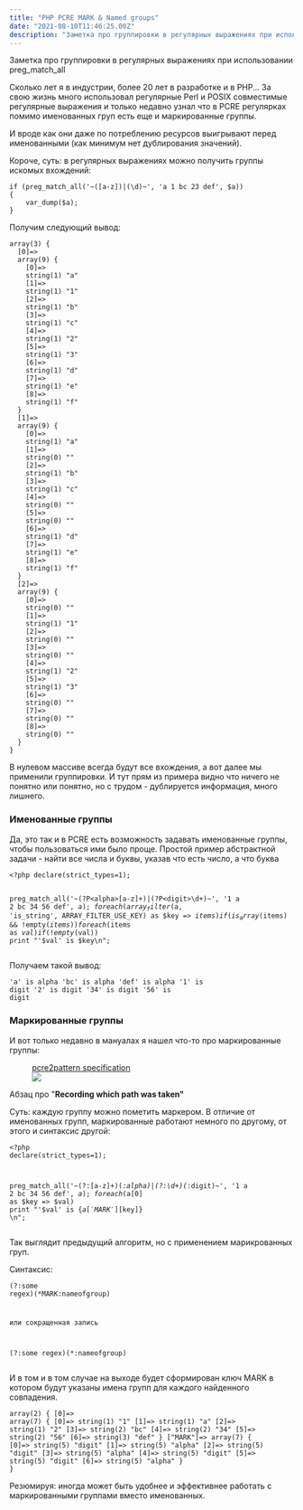 ```yaml
---
title: "PHP PCRE MARK & Named groups"
date: "2021-08-10T11:46:25.00Z"
description: "Заметка про группировки в регулярных выражениях при использовании preg_match_all  Сколько лет я в индустрии, более 20 лет в разр"
---
```


<p>Заметка про группировки в регулярных выражениях при использовании preg_match_all</p><p>Сколько лет я в индустрии, более 20 лет в разработке и в PHP... За свою жизнь много использовал регулярные Perl и POSIX совместимые регулярные выражения и только недавно узнал что в PCRE регулярках помимо именованных груп есть еще и маркированные группы.</p><p>И вроде как они даже по потреблению ресурсов выигрывают перед именованными (как минимум нет дублирования значений).</p><p>Короче, суть: в регулярных выражениях можно получить группы искомых вхождений:</p><pre><code class="language-php">if (preg_match_all('~([a-z])|(\d)~', 'a 1 bc 23 def', $a))
{
    var_dump($a);
}
</code></pre><p>Получим следующий вывод:</p><pre><code class="language-php">array(3) {
  [0]=&gt;
  array(9) {
    [0]=&gt;
    string(1) "a"
    [1]=&gt;
    string(1) "1"
    [2]=&gt;
    string(1) "b"
    [3]=&gt;
    string(1) "c"
    [4]=&gt;
    string(1) "2"
    [5]=&gt;
    string(1) "3"
    [6]=&gt;
    string(1) "d"
    [7]=&gt;
    string(1) "e"
    [8]=&gt;
    string(1) "f"
  }
  [1]=&gt;
  array(9) {
    [0]=&gt;
    string(1) "a"
    [1]=&gt;
    string(0) ""
    [2]=&gt;
    string(1) "b"
    [3]=&gt;
    string(1) "c"
    [4]=&gt;
    string(0) ""
    [5]=&gt;
    string(0) ""
    [6]=&gt;
    string(1) "d"
    [7]=&gt;
    string(1) "e"
    [8]=&gt;
    string(1) "f"
  }
  [2]=&gt;
  array(9) {
    [0]=&gt;
    string(0) ""
    [1]=&gt;
    string(1) "1"
    [2]=&gt;
    string(0) ""
    [3]=&gt;
    string(0) ""
    [4]=&gt;
    string(1) "2"
    [5]=&gt;
    string(1) "3"
    [6]=&gt;
    string(0) ""
    [7]=&gt;
    string(0) ""
    [8]=&gt;
    string(0) ""
  }
}</code></pre><p>В нулевом массиве всегда будут все вхождения, а вот далее мы применили группировки. И тут прям из примера видно что ничего не понятно или понятно, но с трудом - дублируется информация, много лишнего.</p><h3 id="-">Именованные группы</h3><p>Да, это так и в PCRE есть возможность задавать именованные группы, чтобы пользоваться ими было проще. Простой пример абстрактной задачи - найти все числа и буквы, указав что есть число, а что буква</p><pre><code class="language-php">&lt;?php declare(strict_types=1);


preg_match_all('~(?P&lt;alpha&gt;[a-z]+)|(?P&lt;digit&gt;\d+)~', '1 a 2 bc 34 56 def', $a);
foreach (array_filter($a, 'is_string', ARRAY_FILTER_USE_KEY) as $key =&gt; $items)
    if (is_array($items) &amp;&amp; !empty($items))
        foreach($items as $val)
            if (!empty($val))
                print "'$val' is $key\n";
</code></pre><p>Получаем такой вывод:</p><pre><code>'a' is alpha
'bc' is alpha
'def' is alpha
'1' is digit
'2' is digit
'34' is digit
'56' is digit</code></pre><h3 id="--1">Маркированные группы</h3><p>И вот только недавно в мануалах я нашел что-то про маркированные группы:</p><figure class="kg-card kg-bookmark-card"><a class="kg-bookmark-container" href="http://pcre.org/current/doc/html/pcre2pattern.html"><div class="kg-bookmark-content"><div class="kg-bookmark-title">pcre2pattern specification</div><div class="kg-bookmark-description"></div><div class="kg-bookmark-metadata"><img class="kg-bookmark-icon" src="http://pcre.org/favicon.ico"></div></div></a></figure><p>Абзац про "<strong>Recording which path was taken"</strong></p><p>Суть: каждую группу можно пометить маркером. В отличие от именованных групп, маркированные работают немного по другому, от этого и синтаксис другой:</p><pre><code class="language-php">&lt;?php declare(strict_types=1);


preg_match_all('~(?:[a-z]+)(*:alpha)|(?:\d+)(*:digit)~', '1 a 2 bc 34 56 def', $a);
foreach($a[0] as $key =&gt; $val)
    print "'$val' is {$a['MARK'][$key]} \n";
</code></pre><p>Так выглядит предыдущий алгоритм, но с применением марикрованных груп.</p><p>Синтаксис:</p><pre><code>(?:some regex)(*MARK:nameofgroup)

 или сокращенная запись
 
(?:some regex)(*:nameofgroup)</code></pre><p>И в том и в том случае на выходе будет сформирован ключ MARK в котором будут указаны имена групп для каждого найденного совпадения.</p><pre><code class="language-php">array(2) {
  [0]=&gt;
  array(7) {
    [0]=&gt;
    string(1) "1"
    [1]=&gt;
    string(1) "a"
    [2]=&gt;
    string(1) "2"
    [3]=&gt;
    string(2) "bc"
    [4]=&gt;
    string(2) "34"
    [5]=&gt;
    string(2) "56"
    [6]=&gt;
    string(3) "def"
  }
  ["MARK"]=&gt;
  array(7) {
    [0]=&gt;
    string(5) "digit"
    [1]=&gt;
    string(5) "alpha"
    [2]=&gt;
    string(5) "digit"
    [3]=&gt;
    string(5) "alpha"
    [4]=&gt;
    string(5) "digit"
    [5]=&gt;
    string(5) "digit"
    [6]=&gt;
    string(5) "alpha"
  }
}</code></pre><p>Резюмируя: иногда может быть удобнее и эффективнее работать с маркированными группами вместо именованных.</p>


